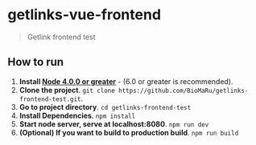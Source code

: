 # getlinks-vue-frontend

> Getlink frontend test

## How to run
1. **Install [Node 4.0.0 or greater](https://nodejs.org)** - (6.0 or greater is recommended).
2. **Clone the project**. `git clone https://github.com/BioMaRu/getlinks-frontend-test.git`.
3. **Go to project directory**. `cd getlinks-frontend-test`
4. **Install Dependencies**. `npm install`
5. **Start node server, serve at localhost:8080**. `npm run dev`
6. **(Optional) If you want to build to production build**. `npm run build`
